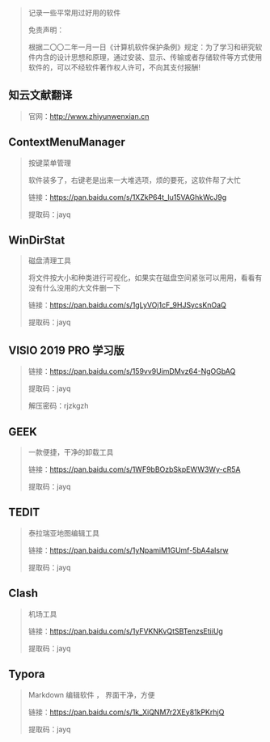 > 记录一些平常用过好用的软件
>
> 免责声明：
>
> 根据二〇〇二年一月一日《计算机软件保护条例》规定：为了学习和研究软件内含的设计思想和原理，通过安装、显示、传输或者存储软件等方式使用软件的，可以不经软件著作权人许可，不向其支付报酬!

## 知云文献翻译

> 官网：http://www.zhiyunwenxian.cn

## ContextMenuManager

> 按键菜单管理
>
> 软件装多了，右键老是出来一大堆选项，烦的要死，这软件帮了大忙
>
> 链接：https://pan.baidu.com/s/1XZkP64t_lu15VAGhkWcJ9g 
>
> 提取码：jayq

## WinDirStat

> 磁盘清理工具
>
> 将文件按大小和种类进行可视化，如果实在磁盘空间紧张可以用用，看看有没有什么没用的大文件删一下
>
> 链接：https://pan.baidu.com/s/1gLyVOj1cF_9HJSycsKnOaQ 
>
> 提取码：jayq

## VISIO 2019 PRO 学习版

> 链接：https://pan.baidu.com/s/159vv9UimDMvz64-NgOGbAQ 
>
> 提取码：jayq
>
> 解压密码：rjzkgzh

## GEEK

> 一款便捷，干净的卸载工具
>
> 链接：https://pan.baidu.com/s/1WF9bBOzbSkpEWW3Wy-cR5A 
>
> 提取码：jayq

## TEDIT

> 泰拉瑞亚地图编辑工具
>
> 链接：https://pan.baidu.com/s/1yNpamiM1GUmf-5bA4aIsrw 
>
> 提取码：jayq

## Clash

> 机场工具
>
> 链接：https://pan.baidu.com/s/1yFVKNKvQtSBTenzsEtiiUg 
>
> 提取码：jayq

## Typora

> Markdown 编辑软件 ， 界面干净，方便
>
> 链接：https://pan.baidu.com/s/1k_XiQNM7r2XEy81kPKrhjQ 
>
> 提取码：jayq
